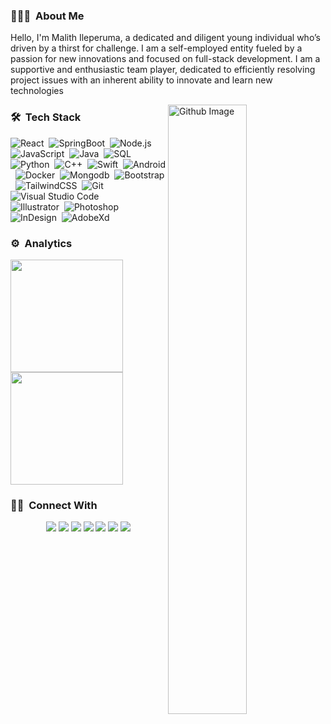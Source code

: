 ### 👨🏻‍💻 &nbsp;About Me

Hello, I'm Malith Ileperuma, a dedicated and diligent young individual who’s driven by a thirst for challenge. I am a self-employed entity fueled by a passion for new innovations and focused on full-stack development. I am a supportive and enthusiastic team player, dedicated to efficiently resolving project issues with an inherent ability to innovate and learn new technologies

<img width="50%" align="right" alt="Github Image" src="https://raw.githubusercontent.com/onimur/.github/master/.resources/git-header.svg" />

### 🛠 &nbsp;Tech Stack

![React](https://img.shields.io/badge/-React-05122A?style=flat&logo=react)&nbsp;
![SpringBoot](https://img.shields.io/badge/-SpringBoot-05122A?style=flat&logo=spring)&nbsp;
![Node.js](https://img.shields.io/badge/-Node.js-05122A?style=flat&logo=node.js)&nbsp;
![JavaScript](https://img.shields.io/badge/-JavaScript-05122A?style=flat&logo=javascript)&nbsp;
![Java](https://img.shields.io/badge/-Java-05122A?style=flat&logo=Java)&nbsp;
![SQL](https://img.shields.io/badge/-SQL-05122A?style=flat&logo=mysql)&nbsp;
![Python](https://img.shields.io/badge/-Python-05122A?style=flat&logo=python)&nbsp;
![C++](https://img.shields.io/badge/-C++-05122A?style=flat&logo=C%2B%2B&logoColor=00599C)&nbsp;
![Swift](https://img.shields.io/badge/-Swift-05122A?style=flat&logo=Swift)&nbsp;
![Android](https://img.shields.io/badge/-Android-05122A?style=flat&logo=Android)&nbsp;
![Docker](https://img.shields.io/badge/-Docker-05122A?style=flat&logo=Docker&logoColor=00599C)&nbsp;
![Mongodb](https://img.shields.io/badge/-Mongodb-05122A?style=flat&logo=Mongodb)&nbsp;
![Bootstrap](https://img.shields.io/badge/-Bootstrap-05122A?style=flat&logo=bootstrap&logoColor=563D7C)&nbsp;
![TailwindCSS](https://img.shields.io/badge/-Tailwindcss-05122A?style=flat&logo=tailwindcss)&nbsp;
![Git](https://img.shields.io/badge/-Git-05122A?style=flat&logo=git)&nbsp;
![Visual Studio Code](https://img.shields.io/badge/-Visual%20Studio%20Code-05122A?style=flat&logo=visual-studio-code&logoColor=007ACC)\
![Illustrator](https://img.shields.io/badge/-Illustrator-05122A?style=flat&logo=adobe-illustrator)&nbsp;
![Photoshop](https://img.shields.io/badge/-Photoshop-05122A?style=flat&logo=adobe-photoshop)&nbsp;
![InDesign](https://img.shields.io/badge/-InDesign-05122A?style=flat&logo=adobe-indesign)&nbsp;
![AdobeXd](https://img.shields.io/badge/-AdobeXd-05122A?style=flat&logo=adobe-xd)&nbsp;

### ⚙️ &nbsp;Analytics


<a href="https://github.com/AVS1508">
  <img height="180em" src="https://github-readme-stats-eight-theta.vercel.app/api?username=Malith97&show_icons=true&title_color=fff&icon_color=79ff97&text_color=9f9f9f&bg_color=151515&hide_border=true"/>
  <img height="180em" src="https://github-readme-stats-eight-theta.vercel.app/api/top-langs/?username=Malith97&layout=compact&langs_count=8&show_icons=true&title_color=fff&icon_color=79ff97&text_color=9f9f9f&bg_color=151515&hide_border=true"/>
</a>

### 🤝🏻 &nbsp;Connect With

<p align="center">
<a href="https://www.linkedin.com/in/malith-ileperuma-8a6a97167/"><img src="https://img.shields.io/badge/-Linkedin-05122A?style=flat&logo=Linkedin"/></a>
<a href="https://stackoverflow.com/users/10895727/malith-ileperuma"><img src="https://img.shields.io/badge/-Stackoverflow-05122A?style=flat&logo=Stackoverflow"/></a>
<a href="mailto:mileperuma@gmail.com"><img src="https://img.shields.io/badge/-Gmail-05122A?style=flat&logo=Gmail"/></a>
<a href="https://instagram.com/malith_z"><img src="https://img.shields.io/badge/-Instagram-05122A?style=flat&logo=Instagram"/></a>
  <a href="https://www.youtube.com/channel/UCjAoKd1cftOE1I0JYSXFjmQ"><img src="https://img.shields.io/badge/-Youtube-05122A?style=flat&logo=youtube"/></a>
<a href="https://facebook.com/mileperuma"><img src="https://img.shields.io/badge/-Facebook-05122A?style=flat&logo=facebook"/></a>
<a href="https://www.dribbble.com/Malith97"><img src="https://img.shields.io/badge/-Dribble-05122A?style=flat&logo=Dribbble"/></a>
</p>
